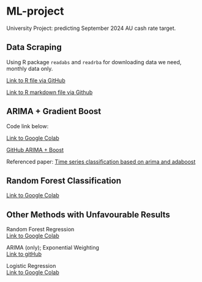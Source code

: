 # ML-project

University Project: predicting September 2024 AU cash rate target.

## Data Scraping

Using R package `readabs` and `readrba` for downloading data we need, monthly data only. 

[Link to R file via GitHub](https://github.com/AS2357/ML-project/blob/main/data%20extracting.R)

[Link to R markdown file via Github](https://github.com/AS2357/ML-project/blob/main/rba%20abs%20data%20extracting%20updated.Rmd)


## ARIMA + Gradient Boost

Code link below:

[Link to Google Colab](https://colab.research.google.com/drive/1PpEVo8drVNywd_HUwtb6wvRqEN7FHjiO#scrollTo=k5k_ILRCEFnV)

[GitHub ARIMA + Boost](https://github.com/AS2357/ML-project/blob/main/arima_boosting.ipynb)

Referenced paper: 
[Time series classification based on arima and
adaboost](https://www.matec-conferences.org/articles/matecconf/pdf/2020/05/matecconf_cscns2020_03024.pdf)


## Random Forest Classification

[Link to Google Colab](https://colab.research.google.com/drive/1l5AcyIL87XSAHZhSw_neDUeZoUP2IlbG?usp=sharing#scrollTo=DjQzaaEU2zQd)

## Other Methods with Unfavourable Results

Random Forest Regression \
[Link to Google Colab](https://colab.research.google.com/drive/1JSzd30ufbVa5-cTP_ol9hbknsiGP1Dwm?usp=sharing) 

ARIMA (only); Exponential Weighting \
[Link to gitHub](https://github.com/AS2357/ML-project/blob/main/others/project_ml%20update.ipynb)

Logistic Regression \
[Link to Google Colab](https://drive.google.com/file/d/1R5w1z6ZynN7jquIoUMiXqjtwaU7eboH4/view?usp=sharing)


